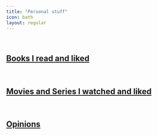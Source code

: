 ```yaml
---
title: "Personal stuff"
icon: bath
layout: regular
---
```


<br>

## [<i class="fa fa-book" aria-hidden="true"></i> Books I read and liked](./books/)

<br>

## [<i class="fa fa-video-camera" aria-hidden="true"></i> Movies and Series I watched and liked](./movies/)

<br>

## [<i class="fa fa-comment-o" aria-hidden="true"></i> Opinions](./opinions/)

<br>

<!-- ## [<i class="fa fa-calendar" aria-hidden="true"></i> Old](./old/) -->
